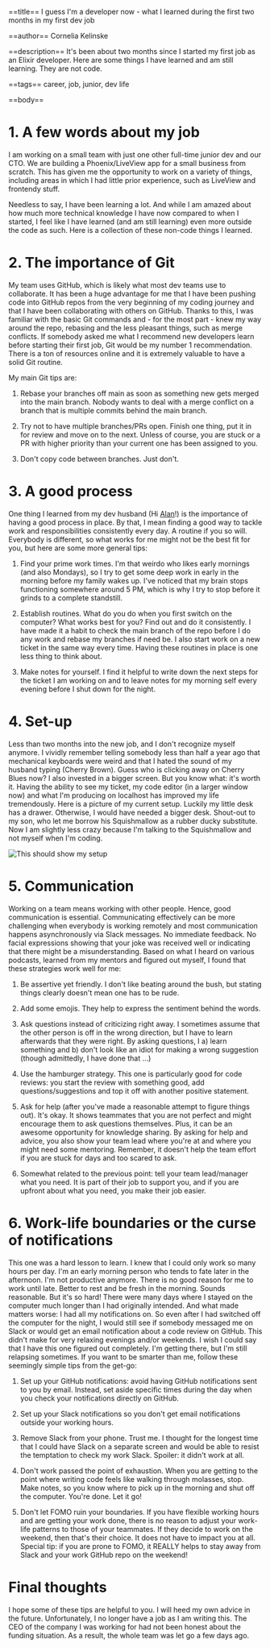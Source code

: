==title==
I guess I'm a developer now - what I learned during the first two months in my first dev job

==author==
Cornelia Kelinske

==description==
It's been about two months since I started my first job as an Elixir developer. Here are some things I have learned and am still learning. They are not code.

==tags==
career, job, junior, dev life


==body==

# 1. A few words about my job


I am working on a small team with just one other full-time junior dev and our CTO. We are building a Phoenix/LiveView app for a small business from scratch. This has given me the opportunity to work on a variety of things, including areas in which I had little prior experience, such as LiveView and frontendy stuff.

Needless to say, I have been learning a lot. And while I am amazed about how much more technical knowledge I have now compared to when I started, I feel like I have learned (and am still learning) even more outside the code as such. Here is a collection of these non-code things I learned.


# 2. The importance of Git


My team uses GitHub, which is likely what most dev teams use to collaborate. It has been a huge advantage for me that I have been pushing code into GitHub repos from the very beginning of my coding journey and that I have been collaborating with others on GitHub. Thanks to this, I was familiar with the basic Git commands and - for the most part - knew my way around the repo, rebasing and the less pleasant things, such as merge conflicts. If somebody asked me what I recommend new developers learn before starting their first job, Git would be my number 1 recommendation. There is a ton of resources online and it is extremely valuable to have a solid Git routine. 

My main Git tips are:

1. Rebase your branches off main as soon as something new gets merged into the main branch. Nobody wants to deal with a merge conflict on a branch that is multiple commits behind the main branch.

2. Try not to have multiple branches/PRs open. Finish one thing, put it in for review and move on to the next. Unless of course, you are stuck or a PR with higher priority than your current one has been assigned to you. 

3. Don't copy code between branches. Just don't.


# 3. A good process


One thing I learned from my dev husband (Hi [Alan](https://alanvardy.com/)!) is the importance of having a good process in place. By that, I mean finding a good way to tackle work and responsibilities consistently every day. A routine if you so will. Everybody is different, so what works for me might not be the best fit for you, but here are some more general tips:

1.  Find your prime work times. I'm that weirdo who likes early mornings (and also Mondays), so I try to get some deep work in early in the morning before my family wakes up. I've noticed that my brain stops functioning somewhere around 5 PM, which is why I try to stop before it grinds to a complete standstill. 


2. Establish routines. What do you do when you first switch on the computer? What works best for you? Find out and do it consistently. I have made it a habit to check the main branch of the repo before I do any work and rebase my branches if need be. I also start work on a new ticket in the same way every time. Having these routines in place is one less thing to think about.

3. Make notes for yourself. I find it helpful to write down the next steps for the ticket I am working on and to leave notes for my morning self every evening before I shut down for the night. 


# 4. Set-up


Less than two months into the new job, and I don't recognize myself anymore. I vividly remember telling somebody less than half a year ago that mechanical keyboards were weird and that I hated the sound of my husband typing (Cherry Brown). Guess who is clicking away on Cherry Blues now? 
I also invested in a bigger screen. But you know what: it's worth it. Having the ability to see my ticket, my code editor (in a larger window now) and what I'm producing on localhost has improved my life tremendously.
Here is a picture of my current setup. Luckily my little desk has a drawer. Otherwise, I would have needed a bigger desk. Shout-out to my son, who let me borrow his Squishmallow as a rubber ducky substitute. Now I am slightly less crazy because I'm talking to the Squishmallow and not myself when I'm coding.

![This should show my setup](setup.jpg "This is where the magic happens - or not")


# 5. Communication


Working on a team means working with other people. Hence, good communication is essential.
Communicating effectively can be more challenging when everybody is working remotely and most communication happens asynchronously via Slack messages. No immediate feedback. No facial expressions showing that your joke was received well or indicating that there might be a misunderstanding. Based on what I heard on various podcasts, learned from my mentors and figured out myself, I found that these strategies work well for me:

1. Be assertive yet friendly. I don't like beating around the bush, but stating things clearly doesn't mean one has to be rude. 

2. Add some emojis. They help to express the sentiment behind the words.

3. Ask questions instead of criticizing right away. I sometimes assume that the other person is off in the wrong direction, but I have to learn afterwards that they were right. By asking questions, I a) learn something and b) don't look like an idiot for making a wrong suggestion (though admittedly, I have done that ...)

4. Use the hamburger strategy. This one is particularly good for code reviews: you start the review with something good, add questions/suggestions and top it off with another positive statement. 

5. Ask for help (after you've made a reasonable attempt to figure things out). It's okay. It shows teammates that you are not perfect and might encourage them to ask questions themselves. Plus, it can be an awesome opportunity for knowledge sharing. By asking for help and advice, you also show your team lead where you're at and where you might need some mentoring. Remember, it doesn't help the team effort if you are stuck for days and too scared to ask.

6. Somewhat related to the previous point: tell your team lead/manager what you need. It is part of their job to support you, and if you are upfront about what you need, you make their job easier.


# 6. Work-life boundaries or the curse of notifications


This one was a hard lesson to learn. I knew that I could only work so many hours per day. I'm an early morning person who tends to fate later in the afternoon. I'm not productive anymore. There is no good reason for me to work until late. Better to rest and be fresh in the morning. Sounds reasonable. But it's so hard!
There were many days where I stayed on the computer much longer than I had originally intended. And what made matters worse: I had all my notifications on. So even after I had switched off the computer for the night, I would still see if somebody messaged me on Slack or would get an email notification about a code review on GitHub. This didn't make for very relaxing evenings and/or weekends. I wish I could say that I have this one figured out completely. I'm getting there, but I'm still relapsing sometimes. If you want to be smarter than me, follow these seemingly simple tips from the get-go:

1.  Set up your GitHub notifications: avoid having GitHub notifications sent to you by email. Instead, set aside specific times during the day when you check your notifications directly on GitHub. 

2.  Set up your Slack notifications so you don't get email notifications outside your working hours.

3.  Remove Slack from your phone. Trust me. I thought for the longest time that I could have Slack on a separate screen and would be able to resist the temptation to check my work Slack. Spoiler: it didn't work at all. 

4.  Don't work passed the point of exhaustion. When you are getting to the point where writing code feels like walking through molasses, stop. Make notes, so you know where to pick up in the morning and shut off the computer. You're done. Let it go!

5. Don't let FOMO ruin your boundaries. If you have flexible working hours and are getting your work done, there is no reason to adjust your work-life patterns to those of your teammates. If they decide to work on the weekend, then that's their choice. It does not have to impact you at all. Special tip: if you are prone to FOMO, it REALLY helps to stay away from Slack and your work GitHub repo on the weekend! 


# Final thoughts


I hope some of these tips are helpful to you. I will heed my own advice in the future. Unfortunately, I no longer have a job as I am writing this. The CEO of the company I was working for had not been honest about the funding situation. As a result, the whole team was let go a few days ago. 





